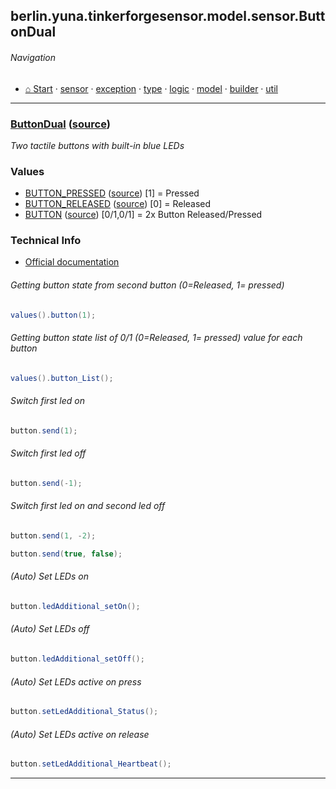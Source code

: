## berlin.yuna.tinkerforgesensor.model.sensor.ButtonDual
###### Navigation
* [⌂ Start](https://github.com/YunaBraska/tinkerforge-sensor/blob/master/readmeDoc/README.md) · [sensor](https://github.com/YunaBraska/tinkerforge-sensor/blob/master/readmeDoc/berlin/yuna/tinkerforgesensor/model/sensor/README.md) · [exception](https://github.com/YunaBraska/tinkerforge-sensor/blob/master/readmeDoc/berlin/yuna/tinkerforgesensor/model/exception/README.md) · [type](https://github.com/YunaBraska/tinkerforge-sensor/blob/master/readmeDoc/berlin/yuna/tinkerforgesensor/model/type/README.md) · [logic](https://github.com/YunaBraska/tinkerforge-sensor/blob/master/readmeDoc/berlin/yuna/tinkerforgesensor/logic/README.md) · [model](https://github.com/YunaBraska/tinkerforge-sensor/blob/master/readmeDoc/berlin/yuna/tinkerforgesensor/model/README.md) · [builder](https://github.com/YunaBraska/tinkerforge-sensor/blob/master/readmeDoc/berlin/yuna/tinkerforgesensor/model/builder/README.md) · [util](https://github.com/YunaBraska/tinkerforge-sensor/blob/master/readmeDoc/berlin/yuna/tinkerforgesensor/util/README.md)

---
### [ButtonDual](https://github.com/YunaBraska/tinkerforge-sensor/blob/master/readmeDoc/berlin/yuna/tinkerforgesensor/model/sensor/ButtonDual.md) ([source](https://github.com/YunaBraska/tinkerforge-sensor/blob/master/src/main/java/berlin/yuna/tinkerforgesensor/model/sensor/ButtonDual.java))
 *Two tactile buttons with built-in blue LEDs* 
### Values
 * [BUTTON_PRESSED](https://github.com/YunaBraska/tinkerforge-sensor/blob/master/readmeDoc/berlin/yuna/tinkerforgesensor/model/type/ValueType.md) ([source](https://github.com/YunaBraska/tinkerforge-sensor/blob/master/src/main/java/berlin/yuna/tinkerforgesensor/model/type/ValueType.java))  [1] = Pressed
 * [BUTTON_RELEASED](https://github.com/YunaBraska/tinkerforge-sensor/blob/master/readmeDoc/berlin/yuna/tinkerforgesensor/model/type/ValueType.md) ([source](https://github.com/YunaBraska/tinkerforge-sensor/blob/master/src/main/java/berlin/yuna/tinkerforgesensor/model/type/ValueType.java))  [0] = Released
 * [BUTTON](https://github.com/YunaBraska/tinkerforge-sensor/blob/master/readmeDoc/berlin/yuna/tinkerforgesensor/model/type/ValueType.md) ([source](https://github.com/YunaBraska/tinkerforge-sensor/blob/master/src/main/java/berlin/yuna/tinkerforgesensor/model/type/ValueType.java))  [0/1,0/1] = 2x Button Released/Pressed 
### Technical Info
 * [Official documentation](href=) 
###### Getting button state from second button (0=Released, 1= pressed)
 
```java
values().button(1);
```
 
###### Getting button state list of 0/1 (0=Released, 1= pressed) value for each button
 
```java
values().button_List();
```
 
###### Switch first led on
 
```java
button.send(1);
```
 
###### Switch first led off
 
```java
button.send(-1);
```
 
###### Switch first led on and second led off
 
```java
button.send(1, -2);
```
 
```java
button.send(true, false);
```
 
###### (Auto) Set LEDs on
 
```java
button.ledAdditional_setOn();
```
 
###### (Auto) Set LEDs off
 
```java
button.ledAdditional_setOff();
```
 
###### (Auto) Set LEDs active on press
 
```java
button.setLedAdditional_Status();
```
 
###### (Auto) Set LEDs active on release
 
```java
button.setLedAdditional_Heartbeat();
```

--- 
